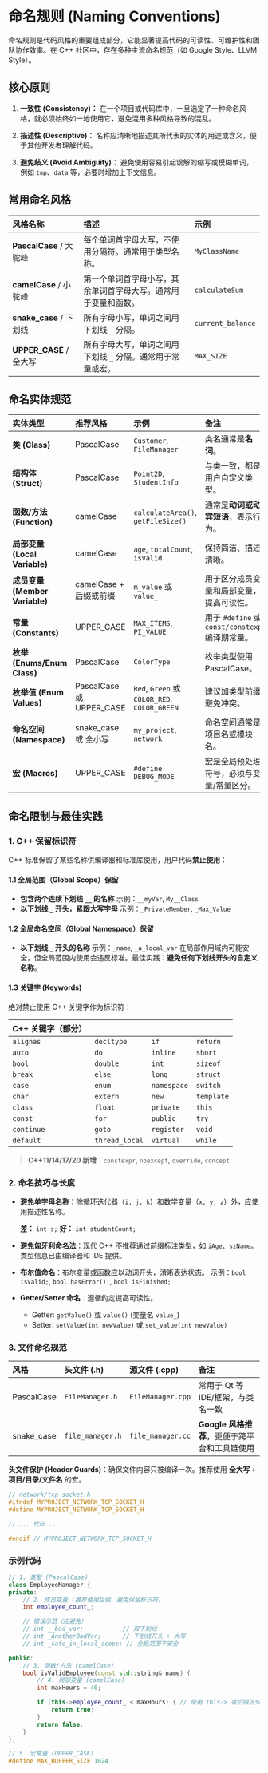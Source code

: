 # 命名规则 (Naming Conventions)

命名规则是代码风格的重要组成部分，它能显著提高代码的可读性、可维护性和团队协作效率。在 C++ 社区中，存在多种主流命名规范（如 Google Style、LLVM Style）。

## 核心原则

1. **一致性 (Consistency)：**
   在一个项目或代码库中，一旦选定了一种命名风格，就必须始终如一地使用它，避免混用多种风格导致的混乱。

2. **描述性 (Descriptive)：**
   名称应清晰地描述其所代表的实体的用途或含义，便于其他开发者理解代码。

3. **避免歧义 (Avoid Ambiguity)：**
   避免使用容易引起误解的缩写或模糊单词，例如 `tmp`、`data` 等，必要时增加上下文信息。

## 常用命名风格

| 风格名称                 | 描述                               | 示例                |
| :------------------- | :------------------------------- | :---------------- |
| **PascalCase** / 大驼峰 | 每个单词首字母大写，不使用分隔符。通常用于类型名称。       | `MyClassName`     |
| **camelCase** / 小驼峰  | 第一个单词首字母小写，其余单词首字母大写。通常用于变量和函数。  | `calculateSum`    |
| **snake_case** / 下划线 | 所有字母小写，单词之间用下划线 `_` 分隔。          | `current_balance` |
| **UPPER_CASE** / 全大写 | 所有字母大写，单词之间用下划线 `_` 分隔。通常用于常量或宏。 | `MAX_SIZE`        |

## 命名实体规范

| 实体类型                       | 推荐风格                    | 示例                                          | 备注                                      |
| :------------------------- | :---------------------- | :------------------------------------------ | :-------------------------------------- |
| **类 (Class)**              | PascalCase              | `Customer`, `FileManager`                   | 类名通常是**名词**。                            |
| **结构体 (Struct)**           | PascalCase              | `Point2D`, `StudentInfo`                    | 与类一致，都是用户自定义类型。                         |
| **函数/方法 (Function)**       | camelCase               | `calculateArea()`, `getFileSize()`          | 通常是**动词或动宾短语**，表示行为。                    |
| **局部变量 (Local Variable)**  | camelCase               | `age`, `totalCount`, `isValid`              | 保持简洁、描述清晰。                              |
| **成员变量 (Member Variable)** | camelCase + 后缀或前缀       | `m_value` 或 `value_`                        | 用于区分成员变量和局部变量，提高可读性。                    |
| **常量 (Constants)**         | UPPER_CASE              | `MAX_ITEMS`, `PI_VALUE`                     | 用于 `#define` 或 `const/constexpr` 编译期常量。 |
| **枚举 (Enums/Enum Class)**  | PascalCase              | `ColorType`                                 | 枚举类型使用 PascalCase。                      |
| **枚举值 (Enum Values)**      | PascalCase 或 UPPER_CASE | `Red`, `Green` 或 `COLOR_RED`, `COLOR_GREEN` | 建议加类型前缀避免冲突。                            |
| **命名空间 (Namespace)**       | snake_case 或 全小写        | `my_project`, `network`                     | 命名空间通常是项目名或模块名。                         |
| **宏 (Macros)**             | UPPER_CASE              | `#define DEBUG_MODE`                        | 宏是全局预处理符号，必须与变量/常量区分。                   |

## 命名限制与最佳实践

### 1. C++ 保留标识符

C++ 标准保留了某些名称供编译器和标准库使用，用户代码**禁止使用**：

#### 1.1 全局范围（Global Scope）保留

* **包含两个连续下划线 `__` 的名称**
  示例：`__myVar`, `My__Class`
* **以下划线 `_` 开头，紧跟大写字母**
  示例：`_PrivateMember`, `_Max_Value`

#### 1.2 全局命名空间（Global Namespace）保留

* **以下划线 `_` 开头的名称**
  示例：`_name`, `_a_local_var`
  在局部作用域内可能安全，但全局范围内使用会违反标准。最佳实践：**避免任何下划线开头的自定义名称**。

#### 1.3 关键字 (Keywords)

绝对禁止使用 C++ 关键字作为标识符：

| C++ 关键字（部分）                                                            |                |             |            |
| :--------------------------------------------------------------------- | :------------- | :---------- | :--------- |
| `alignas`                                                              | `decltype`     | `if`        | `return`   |
| `auto`                                                                 | `do`           | `inline`    | `short`    |
| `bool`                                                                 | `double`       | `int`       | `sizeof`   |
| `break`                                                                | `else`         | `long`      | `struct`   |
| `case`                                                                 | `enum`         | `namespace` | `switch`   |
| `char`                                                                 | `extern`       | `new`       | `template` |
| `class`                                                                | `float`        | `private`   | `this`     |
| `const`                                                                | `for`          | `public`    | `try`      |
| `continue`                                                             | `goto`         | `register`  | `void`     |
| `default`                                                              | `thread_local` | `virtual`   | `while`    |

> **C++11/14/17/20 新增**：`constexpr`, `noexcept`, `override`, `concept`

### 2. 命名技巧与长度

* **避免单字母名称**：除循环迭代器（`i, j, k`）和数学变量（`x, y, z`）外，应使用描述性名称。

  **差：** `int s;`
  **好：** `int studentCount;`

* **避免匈牙利命名法**：现代 C++ 不推荐通过前缀标注类型，如 `iAge`、`szName`。类型信息已由编译器和 IDE 提供。

* **布尔值命名**：布尔变量或函数应以动词开头，清晰表达状态。
  示例：`bool isValid;`, `bool hasError();`, `bool isFinished;`

* **Getter/Setter 命名**：遵循约定提高可读性。

  * Getter: `getValue()` 或 `value()` (变量名 `value_`)
  * Setter: `setValue(int newValue)` 或 `set_value(int newValue)`

### 3. 文件命名规范

| 风格         | 头文件 (.h)         | 源文件 (.cpp)        | 备注                           |
| :--------- | :--------------- | :---------------- | :--------------------------- |
| PascalCase | `FileManager.h`  | `FileManager.cpp` | 常用于 Qt 等 IDE/框架，与类名一致        |
| snake_case | `file_manager.h` | `file_manager.cc` | **Google 风格推荐**，更便于跨平台和工具链使用 |

**头文件保护 (Header Guards)**：确保文件内容只被编译一次。推荐使用 **全大写 + 项目/目录/文件名** 的宏。

```cpp
// network/tcp_socket.h
#ifndef MYPROJECT_NETWORK_TCP_SOCKET_H
#define MYPROJECT_NETWORK_TCP_SOCKET_H

// ... 代码 ...

#endif // MYPROJECT_NETWORK_TCP_SOCKET_H
```

### 示例代码

```cpp
// 1. 类型 (PascalCase)
class EmployeeManager {
private:
    // 2. 成员变量 (推荐使用后缀，避免保留标识符)
    int employee_count_;

    // 错误示范（应避免）
    // int __bad_var;           // 双下划线
    // int _AnotherBadVar;      // 下划线开头 + 大写
    // int _safe_in_local_scope; // 全局范围不安全

public:
    // 3. 函数/方法 (camelCase)
    bool isValidEmployee(const std::string& name) {
        // 4. 局部变量 (camelCase)
        int maxHours = 40;

        if (this->employee_count_ < maxHours) { // 使用 this-> 或后缀区分成员
            return true;
        }
        return false;
    }
};

// 5. 宏常量 (UPPER_CASE)
#define MAX_BUFFER_SIZE 1024
```
